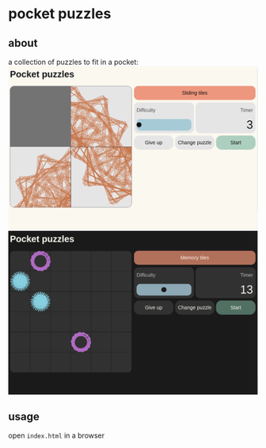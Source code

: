 # pocket puzzles #

## about ##
a collection of puzzles to fit in a pocket:
![i better add description](static/light-screenshot.png)
![but cant think of anything rn](static/dark-screenshot.png)

## usage ##
open `index.html` in a browser



